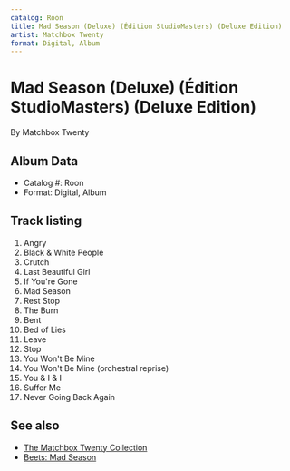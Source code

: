 ```yaml
---
catalog: Roon
title: Mad Season (Deluxe) (Édition StudioMasters) (Deluxe Edition)
artist: Matchbox Twenty
format: Digital, Album
---
```


# Mad Season (Deluxe) (Édition StudioMasters) (Deluxe Edition)

By Matchbox Twenty

## Album Data

- Catalog #: Roon
- Format: Digital, Album


## Track listing


1. Angry
2. Black & White People
3. Crutch
4. Last Beautiful Girl
5. If You're Gone
6. Mad Season
7. Rest Stop
8. The Burn
9. Bent
10. Bed of Lies
11. Leave
12. Stop
13. You Won't Be Mine
14. You Won't Be Mine (orchestral reprise)
15. You & I & I
16. Suffer Me
17. Never Going Back Again


## See also

- [The Matchbox Twenty Collection](The_Matchbox_Twenty_Collection.md)
- [Beets: Mad Season](../../Beets/Matchbox_Twenty/Mad_Season.md)
